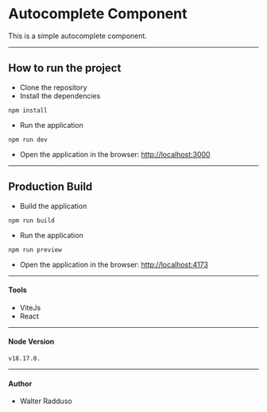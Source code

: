 # Autocomplete Component

This is a simple autocomplete component.

---

## How to run the project

- Clone the repository
- Install the dependencies

```
npm install
```

- Run the application

```
npm run dev
```

- Open the application in the browser:
  [http://localhost:3000](http://localhost:3000)

---

## Production Build

- Build the application

```
npm run build
```

- Run the application

```
npm run preview
```

- Open the application in the browser:
  [http://localhost:4173](http://localhost:4173)

---

#### Tools

- ViteJs
- React

---

#### Node Version

```
v18.17.0.
```

---

#### Author

- Walter Radduso
